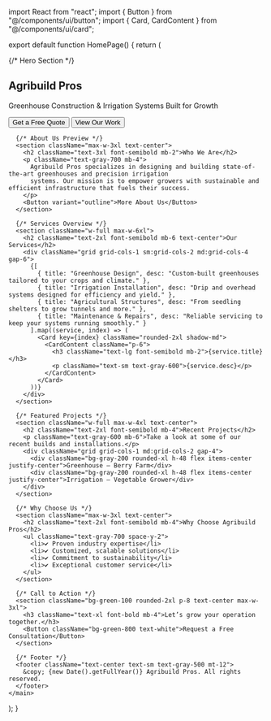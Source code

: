 import React from "react";
import { Button } from "@/components/ui/button";
import { Card, CardContent } from "@/components/ui/card";

export default function HomePage() {
  return (
    <main className="flex flex-col items-center justify-center p-6 space-y-12">
      {/* Hero Section */}
      <section className="w-full bg-green-800 text-white p-14 rounded-2xl shadow-xl text-center">
        <h1 className="text-5xl font-extrabold mb-4">Agribuild Pros</h1>
        <p className="text-xl mb-6">Greenhouse Construction & Irrigation Systems Built for Growth</p>
        <div className="space-x-4">
          <Button className="bg-white text-green-800 font-bold">Get a Free Quote</Button>
          <Button variant="outline" className="text-white border-white">View Our Work</Button>
        </div>
      </section>

      {/* About Us Preview */}
      <section className="max-w-3xl text-center">
        <h2 className="text-3xl font-semibold mb-2">Who We Are</h2>
        <p className="text-gray-700 mb-4">
          Agribuild Pros specializes in designing and building state-of-the-art greenhouses and precision irrigation
          systems. Our mission is to empower growers with sustainable and efficient infrastructure that fuels their success.
        </p>
        <Button variant="outline">More About Us</Button>
      </section>

      {/* Services Overview */}
      <section className="w-full max-w-6xl">
        <h2 className="text-2xl font-semibold mb-6 text-center">Our Services</h2>
        <div className="grid grid-cols-1 sm:grid-cols-2 md:grid-cols-4 gap-6">
          {[
            { title: "Greenhouse Design", desc: "Custom-built greenhouses tailored to your crops and climate." },
            { title: "Irrigation Installation", desc: "Drip and overhead systems designed for efficiency and yield." },
            { title: "Agricultural Structures", desc: "From seedling shelters to grow tunnels and more." },
            { title: "Maintenance & Repairs", desc: "Reliable servicing to keep your systems running smoothly." }
          ].map((service, index) => (
            <Card key={index} className="rounded-2xl shadow-md">
              <CardContent className="p-6">
                <h3 className="text-lg font-semibold mb-2">{service.title}</h3>
                <p className="text-sm text-gray-600">{service.desc}</p>
              </CardContent>
            </Card>
          ))}
        </div>
      </section>

      {/* Featured Projects */}
      <section className="w-full max-w-4xl text-center">
        <h2 className="text-2xl font-semibold mb-4">Recent Projects</h2>
        <p className="text-gray-600 mb-6">Take a look at some of our recent builds and installations.</p>
        <div className="grid grid-cols-1 md:grid-cols-2 gap-4">
          <div className="bg-gray-200 rounded-xl h-48 flex items-center justify-center">Greenhouse – Berry Farm</div>
          <div className="bg-gray-200 rounded-xl h-48 flex items-center justify-center">Irrigation – Vegetable Grower</div>
        </div>
      </section>

      {/* Why Choose Us */}
      <section className="max-w-3xl text-center">
        <h2 className="text-2xl font-semibold mb-4">Why Choose Agribuild Pros</h2>
        <ul className="text-gray-700 space-y-2">
          <li>✔️ Proven industry expertise</li>
          <li>✔️ Customized, scalable solutions</li>
          <li>✔️ Commitment to sustainability</li>
          <li>✔️ Exceptional customer service</li>
        </ul>
      </section>

      {/* Call to Action */}
      <section className="bg-green-100 rounded-2xl p-8 text-center max-w-3xl">
        <h3 className="text-xl font-bold mb-4">Let’s grow your operation together.</h3>
        <Button className="bg-green-800 text-white">Request a Free Consultation</Button>
      </section>

      {/* Footer */}
      <footer className="text-center text-sm text-gray-500 mt-12">
        &copy; {new Date().getFullYear()} Agribuild Pros. All rights reserved.
      </footer>
    </main>
  );
}
